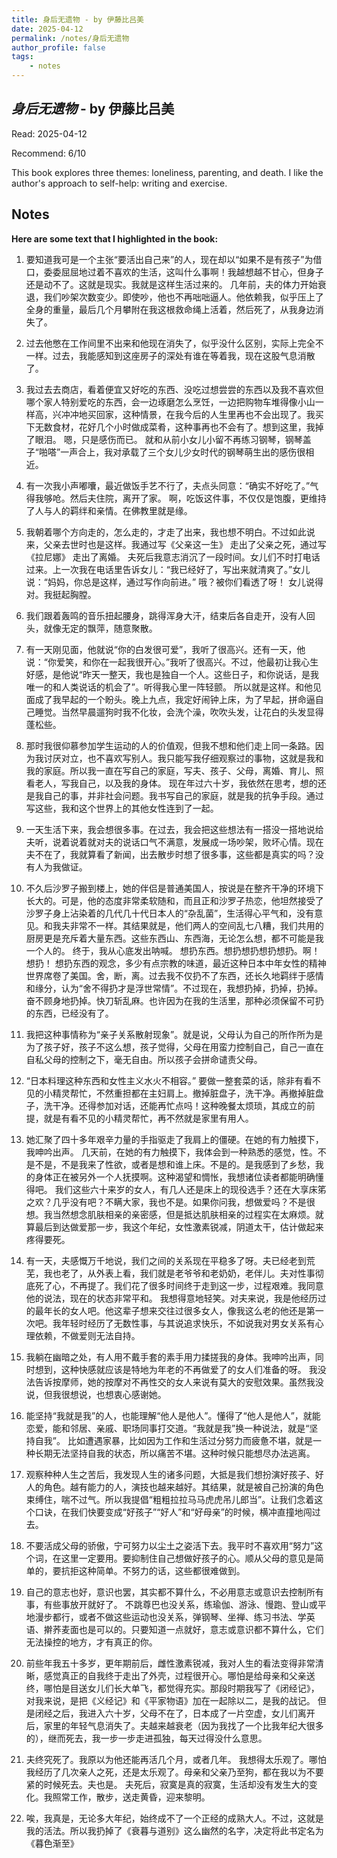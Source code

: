 ```yaml
---
title: 身后无遗物 - by 伊藤比吕美
date: 2025-04-12
permalink: /notes/身后无遗物
author_profile: false
tags:
    - notes
---
```


## *身后无遗物* - by 伊藤比吕美

Read: 2025-04-12

Recommend: 6/10

This book explores three themes: loneliness, parenting, and death. I like the author's approach to self-help: writing and exercise.


## Notes

**Here are some text that I highlighted in the book:** 

1. 要知道我可是一个主张“要活出自己来”的人，现在却以“如果不是有孩子”为借口，委委屈屈地过着不喜欢的生活，这叫什么事啊！我越想越不甘心，但身子还是动不了。这就是现实。我就是这样生活过来的。 几年前，夫的体力开始衰退，我们吵架次数变少。即使吵，他也不再咄咄逼人。他依赖我，似乎压上了全身的重量，最后几个月攀附在我这根救命绳上活着，然后死了，从我身边消失了。

2. 过去他憋在工作间里不出来和他现在消失了，似乎没什么区别，实际上完全不一样。过去，我能感知到这座房子的深处有谁在等着我，现在这股气息消散了。

3. 我过去去商店，看着便宜又好吃的东西、没吃过想尝尝的东西以及我不喜欢但哪个家人特别爱吃的东西，会一边琢磨怎么烹饪，一边把购物车堆得像小山一样高，兴冲冲地买回家，这种情景，在我今后的人生里再也不会出现了。我买下无数食材，花好几个小时做成菜肴，这种事再也不会有了。想到这里，我掉了眼泪。 嗯，只是感伤而已。 就和从前小女儿小留不再练习钢琴，钢琴盖子“啪嗒”一声合上，我对承载了三个女儿少女时代的钢琴萌生出的感伤很相近。

4. 有一次我小声嘟囔，最近做饭手艺不行了，夫点头同意：“确实不好吃了。”气得我够呛。然后夫住院，离开了家。 啊，吃饭这件事，不仅仅是饱腹，更维持了人与人的羁绊和亲情。在佛教里就是缘。

5. 我朝着哪个方向走的，怎么走的，才走了出来，我也想不明白。不过如此说来，父亲去世时也是这样。我通过写《父亲这一生》 走出了父亲之死，通过写《拉尼娜》 走出了离婚。 夫死后我意志消沉了一段时间。女儿们不时打电话过来。上一次我在电话里告诉女儿：“我已经好了，写出来就清爽了。”女儿说：“妈妈，你总是这样，通过写作向前进。” 哦？被你们看透了呀！ 女儿说得对。我挺起胸膛。

6. 我们跟着轰鸣的音乐扭起腰身，跳得浑身大汗，结束后各自走开，没有人回头，就像无定的飘萍，随意聚散。

7. 有一天刚见面，他就说“你的白发很可爱”，我听了很高兴。还有一天，他说：“你爱笑，和你在一起我很开心。”我听了很高兴。不过，他最初让我心生好感，是他说“昨天一整天，我也是独自一个人。这些日子，和你说话，是我唯一的和人类说话的机会了”。听得我心里一阵轻颤。 所以就是这样。和他见面成了我早起的一个盼头。晚上九点，我定好闹钟上床，为了早起，拼命逼自己睡觉。当然早晨遛狗时我不化妆，会洗个澡，吹吹头发，让花白的头发显得蓬松些。

8. 那时我很仰慕参加学生运动的人的价值观，但我不想和他们走上同一条路。因为我讨厌对立，也不喜欢写别人。我只能写我仔细观察过的事物，这就是我和我的家庭。所以我一直在写自己的家庭，写夫、孩子、父母，离婚、育儿、照看老人，写我自己，以及我的身体。 现在年过六十岁，我依然在思考，想的还是我自己的事，并非社会问题。我书写自己的家庭，就是我的抗争手段。通过写这些，我和这个世界上的其他女性连到了一起。

9. 一天生活下来，我会想很多事。在过去，我会把这些想法有一搭没一搭地说给夫听，说着说着就对夫的说话口气不满意，发展成一场吵架，败坏心情。现在夫不在了，我就算看了新闻，出去散步时想了很多事，这些都是真实的吗？没有人为我做证。

10. 不久后沙罗子搬到楼上，她的伴侣是普通美国人，按说是在整齐干净的环境下长大的。可是，他的态度非常柔软随和，而且正和沙罗子热恋，他坦然接受了沙罗子身上沾染着的几代几十代日本人的“杂乱菌”，生活得心平气和，没有意见。和我夫非常不一样。其结果就是，他们两人的空间乱七八糟，我们共用的厨房更是充斥着大量东西。这些东西山、东西海，无论怎么想，都不可能是我一个人的。 终于，我从心底发出呐喊。 想扔东西。想扔想扔想扔想扔。啊！想扔！ 想扔东西的观念，多少有点宗教的味道，最近这种日本中年女性的精神世界席卷了美国。舍，断，离。过去我不仅扔不了东西，还长久地羁绊于感情和缘分，认为“舍不得扔才是浮世常情”。不过现在，我想扔掉，扔掉，扔掉。奋不顾身地扔掉。快刀斩乱麻。也许因为在我的生活里，那种必须保留不可扔的东西，已经没有了。

11. 我把这种事情称为“亲子关系散射现象”。就是说，父母认为自己的所作所为是为了孩子好，孩子不这么想，孩子觉得，父母在用蛮力控制自己，自己一直在自私父母的控制之下，毫无自由。所以孩子会拼命谴责父母。

12. “日本料理这种东西和女性主义水火不相容。” 要做一整套菜的话，除非有看不见的小精灵帮忙，不然重担都在主妇肩上。撤掉脏盘子，洗干净。再撤掉脏盘子，洗干净。还得参加对话，还能再忙点吗！这种晚餐太烦琐，其成立的前提，就是有看不见的小精灵帮忙，再不然就是家里有用人。

13. 她汇聚了四十多年艰辛力量的手指驱走了我肩上的僵硬。在她的有力触摸下，我呻吟出声。 几天前，在她的有力触摸下，我体会到一种熟悉的感觉，性。不是不是，不是我来了性欲，或者是想和谁上床。不是的。是我感到了乡愁，我的身体正在被另外一个人抚摸啊。这种渴望和惆怅，我想诸位读者都能明确懂得吧。 我们这些六十来岁的女人，有几人还是床上的现役选手？还在大享床笫之欢？几乎没有吧？不瞒大家，我也不是。如果你问我，想做爱吗？不是很想。我当然想念肌肤相亲的亲密感，但是抵达肌肤相亲的过程实在太麻烦。就算最后到达做爱那一步，我这个年纪，女性激素锐减，阴道太干，估计做起来疼得要死。

14. 有一天，夫感慨万千地说，我们之间的关系现在平稳多了呀。夫已经老到荒芜，我也老了，从外表上看，我们就是老爷爷和老奶奶，老伴儿。夫对性事彻底死了心，不再提了。我们花了很多时间终于走到这一步，过程艰难。我同意他的说法，现在的状态非常平和。 我想得意地轻笑。对夫来说，我是他经历过的最年长的女人吧。他这辈子想来交往过很多女人，像我这么老的他还是第一次吧。我年轻时经历了无数性事，与其说追求快乐，不如说我对男女关系有心理依赖，不做爱则无法自持。

15. 我躺在幽暗之处，有人用不戴手套的素手用力揉搓我的身体。我呻吟出声，同时想到，这种快感就应该是特地为年老的不再做爱了的女人们准备的呀。 我没法告诉按摩师，她的按摩对不再性交的女人来说有莫大的安慰效果。虽然我没说，但我很想说，也想衷心感谢她。

16. 能坚持“我就是我”的人，也能理解“他人是他人”。懂得了“他人是他人”，就能恋爱，能和邻居、亲戚、职场同事打交道。“我就是我”换一种说法，就是“坚持自我”。 比如遭遇家暴，比如因为工作和生活过分努力而疲惫不堪，就是一种长期无法坚持自我的状态，所以痛苦不堪。这种时候只能想尽办法逃离。

17. 观察种种人生之苦后，我发现人生的诸多问题，大抵是我们想扮演好孩子、好人的角色。越有能力的人，演技也越来越好。其结果，就是被自己扮演的角色束缚住，喘不过气。所以我提倡“粗粗拉拉马马虎虎吊儿郎当”。让我们念着这个口诀，在我们快要变成“好孩子”“好人”和“好母亲”的时候，横冲直撞地闯过去。

18. 不要活成父母的骄傲，宁可努力以尘土之姿活下去。我平时不喜欢用“努力”这个词，在这里一定要用。要抑制住自己想做好孩子的心。顺从父母的意见是简单的，要抗拒这种简单。不努力的话，这些都很难做到。

19. 自己的意志也好，意识也罢，其实都不算什么，不必用意志或意识去控制所有事，有些事放开就好了。 不跳尊巴也没关系，练瑜伽、游泳、慢跑、登山或平地漫步都行，或者不做这些运动也没关系，弹钢琴、坐禅、练习书法、学英语、擀荞麦面也是可以的。只要知道一点就好，意志或意识都不算什么，它们无法操控的地方，才有真正的你。

20. 前些年我五十多岁，更年期前后，雌性激素锐减，我对人生的看法变得非常清晰，感觉真正的自我终于走出了外壳，过程很开心。哪怕是给母亲和父亲送终，哪怕是目送女儿们长大单飞，都觉得充实。那段时期我写了《闭经记》，对我来说，是把《义经记》和《平家物语》加在一起除以二，是我的战记。 但是闭经之后，我进入六十岁，父母不在了，日本成了一片空虚，女儿们离开后，家里的年轻气息消失了。夫越来越衰老（因为我找了一个比我年纪大很多的），继而死去，我一步一步走进孤独，每天过得没什么意思。

21. 夫终究死了。我原以为他还能再活几个月，或者几年。 我想得太乐观了。哪怕我经历了几次亲人之死，还是太乐观了。母亲和父亲乃至狗，都在我以为不要紧的时候死去。夫也是。 夫死后，寂寞是真的寂寞，生活却没有发生大的变化。我照常工作，散步，送走黄昏，迎来黎明。

22. 唉，我真是，无论多大年纪，始终成不了一个正经的成熟大人。不过，这就是我的活法。所以我扔掉了《衰暮与道别》这么幽然的名字，决定将此书定名为《暮色渐至》

